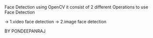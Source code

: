 Face Detection using OpenCV
it consist of 2 different Operations to use Face Detection

-> 1.video face detection
-> 2.image face detection

BY PONDEEPANRAJ
